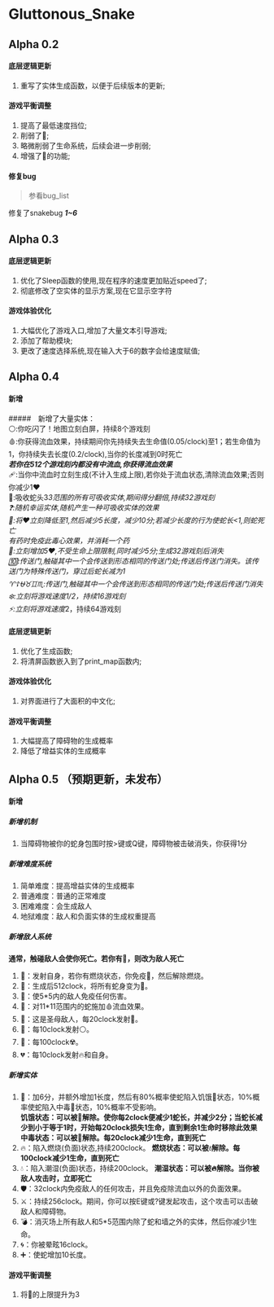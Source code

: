 # Gluttonous_Snake   


## Alpha 0.2

#### 底层逻辑更新
1. 重写了实体生成函数，以便于后续版本的更新;

#### 游戏平衡调整
1. 提高了最低速度挡位;
2. 削弱了💊;
3. 略微削弱了生命系统，后续会进一步削弱;
4. 增强了🚨的功能;

#### 修复bug
>参看bug_list

修复了snakebug ***1~6***

## Alpha 0.3

#### 底层逻辑更新
1. 优化了Sleep函数的使用,现在程序的速度更加贴近speed了;
2. 彻底修改了空实体的显示方案,现在它显示空字符

#### 游戏体验优化
1. 大幅优化了游戏入口,增加了大量文本引导游戏;
2. 添加了帮助模块;
3. 更改了速度选择系统,现在输入大于6的数字会给速度赋值;

## Alpha 0.4

#### 新增
#####　新增了大量实体：  
⚪:你吃闪了！地图立刻白屏，持续8个游戏刻  
🩸:你获得流血效果，持续期间你先持续失去生命值(0.05/clock)至1；若生命值为1，你持续失去长度(0.2/clock),当你的长度减到0时死亡  
***若你在512个游戏刻内都没有中流血,你获得流血效果***  
🩹:当你中流血时立刻生成(不计入生成上限),若你处于流血状态,清除流血效果;否则你减少1❤️  
🧲:吸收蛇头3*3范围的所有可吸收实体,期间得分翻倍,持续32游戏刻  
❓:随机幸运实体,随机产生一种可吸收实体的效果   
💜:将❤️立刻降低至1,然后减少5长度，减少10分;若减少长度的行为使蛇长<1,则蛇死亡    
*有药时免疫此毒心效果，并消耗一个药  
💖:立刻增加5❤️,不受生命上限限制,同时减少5分;生成32游戏刻后消失  
🔟:传送门,触碰其中一个会传送到形态相同的传送门处;传送后传送门消失。该传送门为特殊传送门，穿过后蛇长减为1  
♈☦️⛎♉♊♏:传送门,触碰其中一个会传送到形态相同的传送门处;传送后传送门消失  
❄️:立刻将游戏速度*1/2，持续16游戏刻  
⚡:立刻将游戏速度*2，持续64游戏刻  

#### 底层逻辑更新
1. 优化了生成函数;
2. 将清屏函数嵌入到了print_map函数内;

#### 游戏体验优化
1. 对界面进行了大面积的中文化;

#### 游戏平衡调整
1. 大幅提高了障碍物的生成概率
2. 降低了增益实体的生成概率

## Alpha 0.5 （预期更新，未发布）
#### 新增

##### 新增机制
1. 当障碍物被你的蛇身包围时按>键或Q键，障碍物被击破消失，你获得1分

##### 新增难度系统
1. 简单难度：提高增益实体的生成概率
2. 普通难度：普通的正常难度
3. 困难难度：会生成敌人
4. 地狱难度：敌人和负面实体的生成权重提高

##### 新增敌人系统
**通常，触碰敌人会使你死亡。若你有🚆，则改为敌人死亡**   
1. 💙：发射自身，若你有燃烧状态，你免疫💙，然后解除燃烧。
2. 💚：生成后512clock，将所有蛇身变为💚。
3. 💛：使5*5内的敌人免疫任何伤害。
4. 🧡：对11*11范围内的蛇施加🩸流血效果。
5. 🩷：这是圣母敌人，每20clock发射💖。
6. 🤍：每10clock发射⚪。
7. 🤎：每100clock☢️。
8. 💔：每10clock发射🔥和自身。


##### 新增实体
1. 🍖：加6分，并额外增加1长度，然后有80%概率使蛇陷入饥饿🍖状态，10%概率使蛇陷入中毒💜状态，10%概率不受影响。  
   **饥饿状态：可以被💊解除。使你每2clock便减少1蛇长，并减少2分；当蛇长减少到小于等于1时，开始每20clock损失1生命，直到剩余1生命时移除此效果**  
   **中毒状态：可以被💊解除。每20clock减少1生命，直到死亡**  
2. 🔥：陷入燃烧(负面)状态,持续200clock。
   **燃烧状态：可以被💧解除。每100clock减少1生命，直到死亡**
3. 💧：陷入潮湿(负面)状态，持续200clock。
   **潮湿状态：可以被🔥解除。当你被敌人攻击时，立即死亡**
4. 🛡️：32clock内免疫敌人的任何攻击，并且免疫除流血以外的负面效果。
5. ⚔️：持续256clock。期间，你可以按E键或?键发起攻击，这个攻击可以击破敌人和障碍物。
6. 💣：消灭场上所有敌人和5*5范围内除了蛇和墙之外的实体，然后你减少1生命。
7. 🌀：你被晕眩16clock。
8. ➕：使蛇增加10长度。

#### 游戏平衡调整
1. 将💊的上限提升为3 
